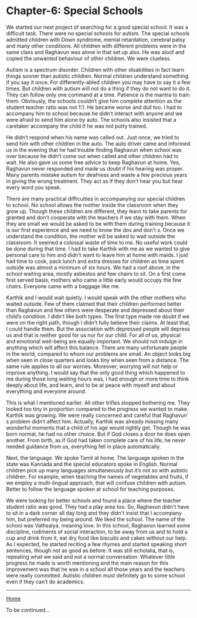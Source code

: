 # Chapter-6: Special Schools

We started our next project of searching for a good special school. It was a difficult task. There were no special schools for autism. The special schools admitted children with Down syndrome, mental retardation, cerebral palsy and many other conditions. All children with different problems were in the same class and Raghavun was alone in that set up also. He was aloof and copied the unwanted behaviour of other children. We were clueless.

Autism is a spectrum disorder. Children with other disabilities in fact learn things sooner than autistic children. Normal children understand something if you say it once. For differently-abled children you may have to say it a few times. But children with autism will not do a thing if they do not want to do it. They can follow only one command at a time. Patience is the mantra to train them. Obviously, the schools couldn’t give him complete attention as the student teacher ratio was not 1:1. He became worse and dull too. I had to accompany him to school because he didn’t interact with anyone and we were afraid to send him alone by auto. The schools also insisted that a caretaker accompany the child if he was not potty trained. 

He didn’t respond when his name was called out. Just once, we tried to send him with other children in the auto. The auto driver came and informed us in the evening that he had trouble finding Raghavun when school was over because he didn’t come out when called and other children had to wait. He also gave us some free advice to keep Raghavun at home. Yes, Raghavun never responded and made us doubt if his hearing was proper. Many parents mistake autism for deafness and waste a few precious years in giving the wrong treatment. They act as if they don’t hear you but hear every word you speak. 

There are many practical difficulties in accompanying our special children to school. No school allows the mother inside the classroom when they grow up. Though these children are different, they learn to take parents for granted and don’t cooperate with the teachers if we stay with them. When they are small we would be asked to be with them during training because it is our first experience and we need to know the dos and don’t s. Once we understand the condition, the mother will be asked to wait outside the classroom. It seemed a colossal waste of time to me. No useful work could be done during that time. I had to take Karthik with me as we wanted to give personal care to him and didn’t want to leave him at home with maids. I just had time to cook, pack lunch and extra dresses for children as time spent outside was almost a minimum of six hours. We had a roof above, in the school waiting area, mostly asbestos and few chairs to sit. On a first come first served basis, mothers who came a little early would occupy the few chairs. Everyone came with a baggage like me.

Karthik and I would wait quietly. I would speak with the other mothers who waited outside. Few of them claimed that their children performed better than Raghavun and few others were desperate and depressed about their child’s condition. I didn’t like both types. The first type made me doubt if we were on the right path, though I didn’t fully believe their claims. At least that, I could handle them. But the association with depressed people will depress us and that is neither good for us nor for our child. For all of us, physical and emotional well-being are equally important. We should not indulge in anything which will affect this balance. There are many unfortunate people in the world, compared to whom our problems are small. An object looks big when seen in close quarters and looks tiny when seen from a distance. The same rule applies to all our worries. Moreover, worrying will not help or improve anything. I would say that the only good thing which happened to me during those long waiting hours was, I had enough or more time to think deeply about life, and learn, and to be at peace with myself and about everything and everyone around. 

This is what I mentioned earlier. All other trifles stopped bothering me. They looked too tiny in proportion compared to the progress we wanted to make. Karthik was growing. We were really concerned and careful that Raghavun’ s problem didn’t affect him. Actually, Karthik was already missing many wonderful moments that a child of his age would rightly get. Though he was born normal, he had no other choice. But if God closes a door he does open another. From birth, as if God had taken complete care of his life, he never needed guidance from us, everything fell in place automatically.

Next, the language. We spoke Tamil at home. The language spoken in the state was Kannada and the special educators spoke in English. Normal children pick up many languages simultaneously but it’s not so with autistic children. For example, when teaching the names of vegetables and fruits, if we employ a multi-lingual approach, that will confuse children with autism. Better to follow the language spoken at school for teaching purposes. 

We were looking for better schools and found a place where the teacher student ratio was good. They had a play area too. So, Raghavun didn't have to sit in a dark corner all day long and they didn't insist that I  accompany him, but preferred my being around. We liked the school. The name of the school was Vathsalya, meaning love. In this school, Raghavun learned some discipline, rudiments of social interaction, to be away from us and to hold a cup and drink from it, eat dry food like biscuits and cakes without our help. As I expected, he started reciting a few rhymes and started speaking short sentences, though not as good as before. It was still echolalia, that is, repeating what we said and not a normal conversation. Whatever little progress he made is worth mentioning and the main reason for this improvement was that he was in a school all those years and the teachers were really committed. Autistic children must definitely go to some school even if they can’t do academics.

<hr>
<span style="display:flex; justify-content: space-between;">
	<a href="index.html">Home</a>  </span> 

To be continued...